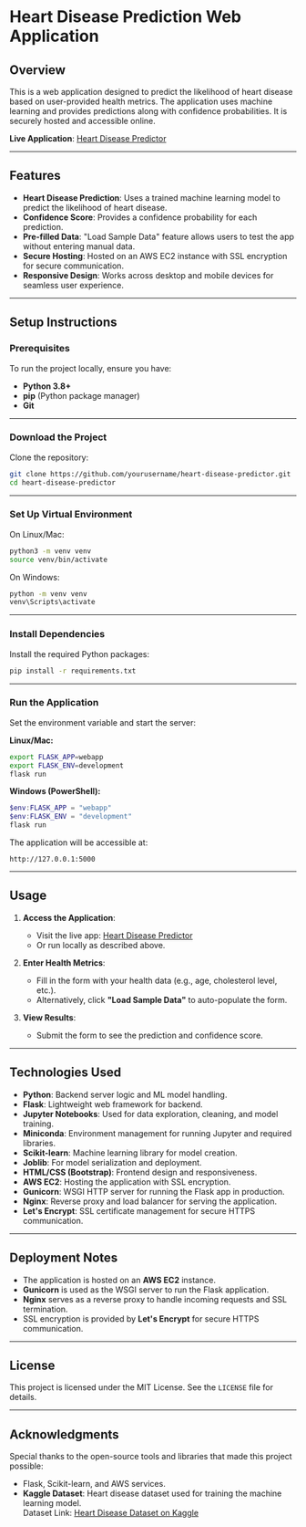 
# **Heart Disease Prediction Web Application**

## **Overview**
This is a web application designed to predict the likelihood of heart disease based on user-provided health metrics. The application uses machine learning and provides predictions along with confidence probabilities. It is securely hosted and accessible online.

**Live Application**: [Heart Disease Predictor](https://www.ericheinrich.dev)

---

## **Features**
- **Heart Disease Prediction**: Uses a trained machine learning model to predict the likelihood of heart disease.
- **Confidence Score**: Provides a confidence probability for each prediction.
- **Pre-filled Data**: "Load Sample Data" feature allows users to test the app without entering manual data.
- **Secure Hosting**: Hosted on an AWS EC2 instance with SSL encryption for secure communication.
- **Responsive Design**: Works across desktop and mobile devices for seamless user experience.

---

## **Setup Instructions**

### **Prerequisites**
To run the project locally, ensure you have:
- **Python 3.8+**
- **pip** (Python package manager)
- **Git**

---

### **Download the Project**
Clone the repository:
```bash
git clone https://github.com/yourusername/heart-disease-predictor.git
cd heart-disease-predictor
```

---

### **Set Up Virtual Environment**
On Linux/Mac:
```bash
python3 -m venv venv
source venv/bin/activate
```

On Windows:
```cmd
python -m venv venv
venv\Scripts\activate
```

---

### **Install Dependencies**
Install the required Python packages:
```bash
pip install -r requirements.txt
```

---

### **Run the Application**
Set the environment variable and start the server:

**Linux/Mac:**
```bash
export FLASK_APP=webapp
export FLASK_ENV=development
flask run
```

**Windows (PowerShell):**
```powershell
$env:FLASK_APP = "webapp"
$env:FLASK_ENV = "development"
flask run
```

The application will be accessible at:
```
http://127.0.0.1:5000
```

---

## **Usage**
1. **Access the Application**:
   - Visit the live app: [Heart Disease Predictor](https://www.ericheinrich.dev)
   - Or run locally as described above.

2. **Enter Health Metrics**:
   - Fill in the form with your health data (e.g., age, cholesterol level, etc.).
   - Alternatively, click **"Load Sample Data"** to auto-populate the form.

3. **View Results**:
   - Submit the form to see the prediction and confidence score.

---

## **Technologies Used**
- **Python**: Backend server logic and ML model handling.
- **Flask**: Lightweight web framework for backend.
- **Jupyter Notebooks**: Used for data exploration, cleaning, and model training.
- **Miniconda**: Environment management for running Jupyter and required libraries.
- **Scikit-learn**: Machine learning library for model creation.
- **Joblib**: For model serialization and deployment.
- **HTML/CSS (Bootstrap)**: Frontend design and responsiveness.
- **AWS EC2**: Hosting the application with SSL encryption.
- **Gunicorn**: WSGI HTTP server for running the Flask app in production.
- **Nginx**: Reverse proxy and load balancer for serving the application.
- **Let's Encrypt**: SSL certificate management for secure HTTPS communication.

---

## **Deployment Notes**
- The application is hosted on an **AWS EC2** instance.
- **Gunicorn** is used as the WSGI server to run the Flask application.
- **Nginx** serves as a reverse proxy to handle incoming requests and SSL termination.
- SSL encryption is provided by **Let's Encrypt** for secure HTTPS communication.

---

## **License**
This project is licensed under the MIT License. See the `LICENSE` file for details.

---

## **Acknowledgments**
Special thanks to the open-source tools and libraries that made this project possible:
- Flask, Scikit-learn, and AWS services.
- **Kaggle Dataset**: Heart disease dataset used for training the machine learning model.  
  Dataset Link: [Heart Disease Dataset on Kaggle](https://www.kaggle.com/datasets/fedesoriano/heart-failure-prediction)


